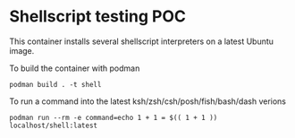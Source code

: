 # Shellscript testing POC 

This container installs several shellscript interpreters on a latest Ubuntu
image. 

To build the container with podman 

```
podman build . -t shell

```

To run a command into the latest ksh/zsh/csh/posh/fish/bash/dash verions

```
podman run --rm -e command=echo 1 + 1 = $(( 1 + 1 )) localhost/shell:latest

```

